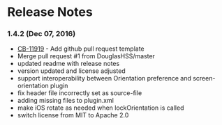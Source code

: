 <!--
#
# Licensed to the Apache Software Foundation (ASF) under one
# or more contributor license agreements.  See the NOTICE file
# distributed with this work for additional information
# regarding copyright ownership.  The ASF licenses this file
# to you under the Apache License, Version 2.0 (the
# "License"); you may not use this file except in compliance
# with the License.  You may obtain a copy of the License at
# 
# http://www.apache.org/licenses/LICENSE-2.0
# 
# Unless required by applicable law or agreed to in writing,
# software distributed under the License is distributed on an
# "AS IS" BASIS, WITHOUT WARRANTIES OR CONDITIONS OF ANY
#  KIND, either express or implied.  See the License for the
# specific language governing permissions and limitations
# under the License.
#
-->

# Release Notes

### 1.4.2 (Dec 07, 2016)
* [CB-11919](https://issues.apache.org/jira/browse/CB-11919) - Add github pull request template
* Merge pull request #1 from DouglasHSS/master
* updated readme with release notes
* version updated and license adjusted
* support interoperability between Orientation preference and screen-orientation plugin
* fix header file incorrectly set as source-file
* adding missing files to plugin.xml
* make iOS rotate as needed when lockOrientation is called
* switch license from MIT to Apache 2.0


